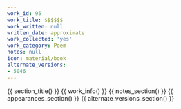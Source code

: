 ```yaml
---
work_id: 95
work_title: $$$$$$
work_written: null
written_date: approximate
work_collected: 'yes'
work_category: Poem
notes: null
icon: material/book
alternate_versions:
- 5046
---
```


{{ section_title() }}
{{ work_info() }}
{{ notes_section() }}
{{ appearances_section() }}
{{ alternate_versions_section() }}